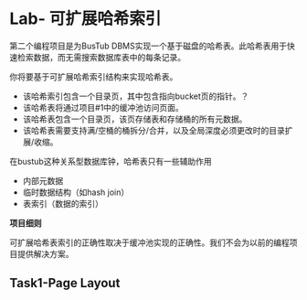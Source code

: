 # Lab- 可扩展哈希索引

第二个编程项目是为BusTub DBMS实现一个基于磁盘的哈希表。此哈希表用于快速检索数据，而无需搜索数据库表中的每条记录。

你将要基于可扩展哈希索引结构来实现哈希表。

* 该哈希索引包含一个目录页，其中包含指向bucket页的指针。？
* 该哈希表将通过项目#1中的缓冲池访问页面。
* 该哈希表包含一个目录页，该页存储表和存储桶的所有元数据。
* 该哈希表需要支持满/空桶的桶拆分/合并，以及全局深度必须更改时的目录扩展/收缩。

在bustub这种关系型数据库钟，哈希表只有一些辅助作用

* 内部元数据
* 临时数据结构（如hash join）
* 表索引（数据的索引）

**项目细则**

可扩展哈希表索引的正确性取决于缓冲池实现的正确性。我们不会为以前的编程项目提供解决方案。

## Task1-Page Layout
















































